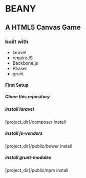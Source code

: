 # BEANY

## A HTML5 Canvas Game

### built with

- laravel
- requireJS
- Backbone.js
- Phaser
- grunt

#### First Setup

##### Clone this repository

##### install laravel

[project_dir]/composer install

##### install js-vendors

[project_dir]/public/bower install

##### install grunt-modules

[project_dir]/public/npm install
